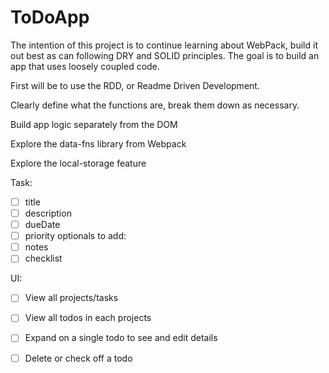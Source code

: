 # ToDoApp

The intention of this project is to continue learning about WebPack, build it out best as can following DRY and SOLID principles. The goal is to build an app that uses loosely coupled code.

First will be to use the RDD, or Readme Driven Development.

Clearly define what the functions are, break them down as necessary.

Build app logic separately from the DOM

Explore the data-fns library from Webpack

Explore the local-storage feature

Task:
- [ ] title
- [ ] description
- [ ] dueDate
- [ ] priority
optionals to add:
- [ ] notes
- [ ] checklist

UI:
- [ ] View all projects/tasks
- [ ] View all todos in each projects
- [ ] Expand on a single todo to see and edit details
- [ ] Delete or check off a todo

